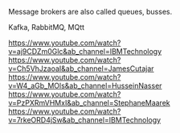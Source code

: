 Message brokers are also called queues, busses.

Kafka, RabbitMQ, MQtt

https://www.youtube.com/watch?v=aj9CDZm0Glc&ab_channel=IBMTechnology
https://www.youtube.com/watch?v=Ch5VhJzaoaI&ab_channel=JamesCutajar
https://www.youtube.com/watch?v=W4_aGb_MOls&ab_channel=HusseinNasser
https://www.youtube.com/watch?v=PzPXRmVHMxI&ab_channel=StephaneMaarek
https://www.youtube.com/watch?v=7rkeORD4jSw&ab_channel=IBMTechnology
